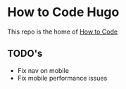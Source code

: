 # How to Code Hugo

This repo is the home of [How to Code](https://howtocode.io)

## TODO's

- Fix nav on mobile
- Fix mobile performance issues
